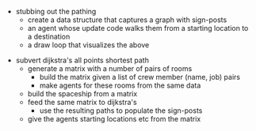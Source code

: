  + stubbing out the pathing
   + create a data structure that captures a graph with sign-posts
   + an agent whose update code walks them from a starting location to a destination
   + a draw loop that visualizes the above

 - subvert dijkstra's all points shortest path
   - generate a matrix with a number of pairs of rooms
     - build the matrix given a list of crew member (name, job) pairs
     - make agents for these rooms from the same data
   - build the spaceship from a matrix
   - feed the same matrix to dijkstra's
     - use the resulting paths to populate the sign-posts
   - give the agents starting locations etc from the matrix
